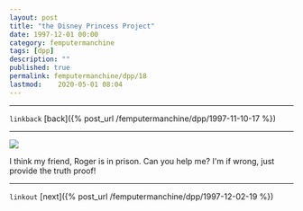 ```yaml
---
layout: post
title: "the Disney Princess Project"
date: 1997-12-01 00:00
category: femputermanchine
tags: [dpp]
description: ""
published: true
permalink: femputermanchine/dpp/18
lastmod:	2020-05-01 08:04
---
```


*****
`linkback`
[back]({% post_url /femputermanchine/dpp/1997-11-10-17 %})

*****


<img src="{{ site.url }}/assets/img/dpp-18.jpg" maxwidth="1000" />


I think my friend, Roger is in prison. Can you help me? I'm if wrong, just provide the truth proof!

*****

`linkout`
[next]({% post_url /femputermanchine/dpp/1997-12-02-19 %})


